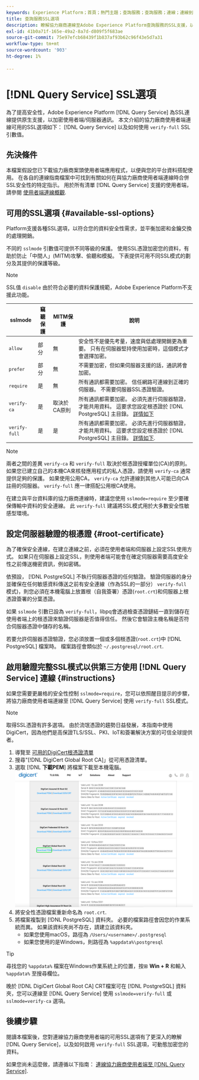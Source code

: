 ```yaml
---
keywords: Experience Platform；首頁；熱門主題；查詢服務；查詢服務；連線；連線到查詢服務；SSL；ssl；sslmode；
title: 查詢服務SSL選項
description: 瞭解協力廠商連線至Adobe Experience Platform查詢服務的SSL支援，以及如何使用驗證完整SSL模式連線。
exl-id: 41b0a71f-165e-49a2-8a7d-d809f5f683ae
source-git-commit: 75e97efcb68439f1b837af93b62c96f43e5d7a31
workflow-type: tm+mt
source-wordcount: '903'
ht-degree: 1%

---
```


# [!DNL Query Service] SSL選項

為了提高安全性，Adobe Experience Platform [!DNL Query Service] 為SSL連線提供原生支援，以加密使用者端/伺服器通訊。 本文介紹的協力廠商使用者端連線可用的SSL選項如下： [!DNL Query Service] 以及如何使用 `verify-full` SSL引數值。

## 先決條件

本檔案假設您已下載協力廠商案頭使用者端應用程式，以便與您的平台資料搭配使用。 在各自的連線指南檔案中可找到有關如何在與協力廠商使用者端連線時合併SSL安全性的特定指示。 用於所有清單 [!DNL Query Service] 支援的使用者端，請參閱 [使用者端連線概觀](./overview.md).

## 可用的SSL選項 {#available-ssl-options}

Platform支援各種SSL選項，以符合您的資料安全性需求，並平衡加密和金鑰交換的處理開銷。

不同的 `sslmode` 引數值可提供不同等級的保護。 使用SSL憑證加密您的資料，有助於防止「中間人」(MITM)攻擊、偷聽和模擬。 下表提供可用不同SSL模式的劃分及其提供的保護等級。

>[!NOTE]
>
> SSL值 `disable` 由於符合必要的資料保護規範，Adobe Experience Platform不支援此功能。

| sslmode | 竊聽保護 | MITM保護 | 說明 |
|---|---|---|---|
| `allow` | 部分 | 無 | 安全性不是優先考量，速度與低處理開銷更為重要。 只有在伺服器堅持使用加密時，這個模式才會選擇加密。 |
| `prefer` | 部分 | 無 | 不需要加密，但如果伺服器支援的話，通訊將會加密。 |
| `require` | 是 | 無 | 所有通訊都需要加密。 信任網路可連線到正確的伺服器。 不需要伺服器SSL憑證驗證。 |
| `verify-ca` | 是 | 取決於CA原則 | 所有通訊都需要加密。 必須先進行伺服器驗證，才能共用資料。 這要求您設定根憑證於 [!DNL PostgreSQL] 主目錄。 [詳情如下](#instructions) |
| `verify-full` | 是 | 是 | 所有通訊都需要加密。 必須先進行伺服器驗證，才能共用資料。 這要求您設定根憑證於 [!DNL PostgreSQL] 主目錄。 [詳情如下](#instructions). |

>[!NOTE]
>
>兩者之間的差異 `verify-ca` 和 `verify-full` 取決於根憑證授權單位(CA)的原則。 如果您已建立自己的本機CA來核發應用程式的私人憑證，請使用 `verify-ca` 通常提供足夠的保護。 如果使用公用CA， `verify-ca` 允許連線到其他人可能已向CA註冊的伺服器。 `verify-full` 應一律搭配公用根CA使用。

在建立與平台資料庫的協力廠商連線時，建議您使用 `sslmode=require` 至少要確保傳輸中資料的安全連線。 此 `verify-full` 建議將SSL模式用於大多數安全性敏感型環境。

## 設定伺服器驗證的根憑證 {#root-certificate}

為了確保安全連線，在建立連線之前，必須在使用者端和伺服器上設定SSL使用方式。 如果只在伺服器上設定SSL，則使用者端可能會在確定伺服器需要高度安全性之前傳送機密資訊，例如密碼。

依預設， [!DNL PostgreSQL] 不執行伺服器憑證的任何驗證。 驗證伺服器的身分並確保在任何敏感資料傳送之前有安全連線（作為SSL的一部分） `verify-full` 模式)，則您必須在本機電腦上放置根（自我簽署）憑證(`root.crt`)和伺服器上根憑證簽署的分葉憑證。

如果 `sslmode` 引數已設為 `verify-full`，libpq會透過檢查憑證鏈結一直到儲存在使用者端上的根憑證來驗證伺服器是否值得信任。 然後它會驗證主機名稱是否符合伺服器憑證中儲存的名稱。

若要允許伺服器憑證驗證，您必須放置一個或多個根憑證(`root.crt`)中 [!DNL PostgreSQL] 檔案時。 檔案路徑會類似於 `~/.postgresql/root.crt`.

## 啟用驗證完整SSL模式以供第三方使用 [!DNL Query Service] 連線 {#instructions}

如果您需要更嚴格的安全性控制 `sslmode=require`，您可以依照醒目提示的步驟，將協力廠商使用者端連線至 [!DNL Query Service] 使用 `verify-full` SSL模式。

>[!NOTE]
>
>取得SSL憑證有許多選項。 由於流氓憑證的趨勢日益發展，本指南中使用DigiCert，因為他們是高保證TLS/SSL、PKI、IoT和簽署解決方案的可信全球提供者。

1. 導覽至 [可用的DigiCert根憑證清單](https://www.digicert.com/kb/digicert-root-certificates.htm)
1. 搜尋&quot;[!DNL DigiCert Global Root CA]」從可用憑證清單。
1. 選取 [!DNL **下載PEM**] 將檔案下載至本機電腦。
   ![反白顯示「下載PEM」的可用DigiCert根憑證清單。](../images/clients/ssl-modes/digicert.png)
1. 將安全性憑證檔案重新命名為 `root.crt`.
1. 將檔案複製到 [!DNL PostgreSQL] 資料夾。 必要的檔案路徑會因您的作業系統而異。 如果該資料夾尚不存在，請建立該資料夾。
   - 如果您使用macOS，路徑為 `/Users/<username>/.postgresql`
   - 如果您使用的是Windows，則路徑為 `%appdata%\postgresql`

>[!TIP]
>
>尋找您的 `%appdata%` 檔案在Windows作業系統上的位置，按⊞ **Win + R** 和輸入 `%appdata%` 至搜尋欄位。

晚於 [!DNL DigiCert Global Root CA] CRT檔案可在 [!DNL PostgreSQL] 資料夾，您可以連線至 [!DNL Query Service] 使用 `sslmode=verify-full` 或 `sslmode=verify-ca` 選項。

## 後續步驟

閱讀本檔案後，您對連線協力廠商使用者端的可用SSL選項有了更深入的瞭解 [!DNL Query Service]，以及如何啟用 `verify-full` SSL選項，可動態加密您的資料。

如果您尚未這麼做，請遵循以下指南： [連線協力廠商使用者端至 [!DNL Query Service]](./overview.md).
